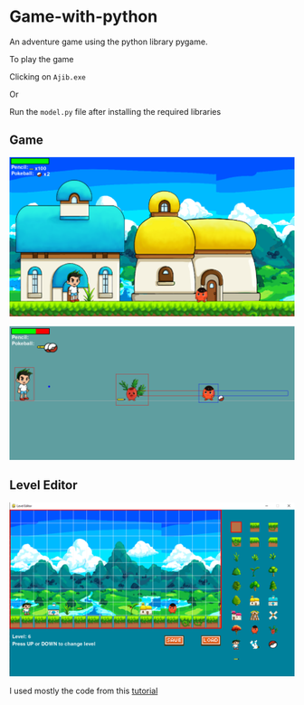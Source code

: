 # Game-with-python
An adventure game using the python library pygame.

To play the game 

Clicking on `Ajib.exe` 

Or 

Run the `model.py` file after installing the required libraries

## Game

![Alt text](Github_Images/game1.png?raw=true "lvl1")


![Alt text](Github_Images/enemy.png?raw=true "enemy")


## Level Editor


![Alt text](LevelEditor/lvleditor.png?raw=true "lvleditor")




I used mostly the code from this [tutorial](https://github.com/russs123/Shooter)
